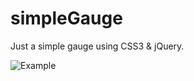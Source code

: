 simpleGauge
===========

Just a simple gauge using CSS3 &amp; jQuery.

![Example](noeltock.github.com/simpleGauge.js/example/example.jpg)